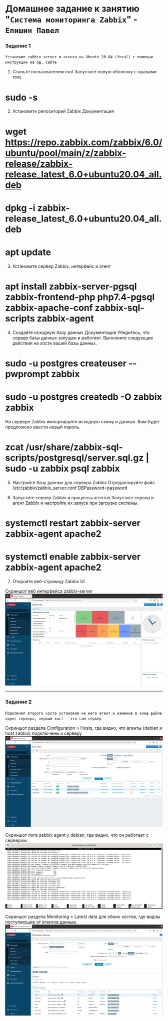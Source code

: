 # Домашнее задание к занятию "`Система мониторинга Zabbix`" - `Епишин Павел`

### Задание 1

`Установил zabbix server и агента на Ubuntu 20.04 (focal) с помощью инструкции на оф. сайте`

1. Станьте пользователем root
Запустите новую оболочку с правами root.
# sudo -s

2. Установите репозиторий Zabbix
Документация
# wget https://repo.zabbix.com/zabbix/6.0/ubuntu/pool/main/z/zabbix-release/zabbix-release_latest_6.0+ubuntu20.04_all.deb
# dpkg -i zabbix-release_latest_6.0+ubuntu20.04_all.deb
# apt update

3. Установите сервер Zabbix, интерфейс и агент
# apt install zabbix-server-pgsql zabbix-frontend-php php7.4-pgsql zabbix-apache-conf zabbix-sql-scripts zabbix-agent

4. Создайте исходную базу данных
Документация
Убедитесь, что сервер базы данных запущен и работает.
Выполните следующие действия на хосте вашей базы данных.
# sudo -u postgres createuser --pwprompt zabbix
# sudo -u postgres createdb -O zabbix zabbix
На сервере Zabbix импортируйте исходную схему и данные. Вам будет предложено ввести новый пароль.
# zcat /usr/share/zabbix-sql-scripts/postgresql/server.sql.gz | sudo -u zabbix psql zabbix

5. Настройте базу данных для сервера Zabbix
Отредактируйте файл /etc/zabbix/zabbix_server.conf
DBPassword=password

6. Запустите сервер Zabbix и процессы агентов
Запустите сервер и агент Zabbix и настройте их запуск при загрузке системы.
# systemctl restart zabbix-server zabbix-agent apache2
# systemctl enable zabbix-server zabbix-agent apache2

7. Откройте веб-страницу Zabbix UI


Скриншот веб интерфейса zabbix-server
![1](https://github.com/Epishin4701/zabbix_1/blob/main/img/1.PNG)

---

### Задание 2

`Подключил второго хоста установив на него агент и изменив в конф файле адрес сервера, первый хост - это сам сервер`

Скриншот раздела Configuration > Hosts, где видно, что агенты (debian и host zabbix) подключены к серверу
![2](https://github.com/Epishin4701/zabbix_1/blob/main/img/2.PNG)

Скриншот лога zabbix agent у debian, где видно, что он работает с сервером
![3](https://github.com/Epishin4701/zabbix_1/blob/main/img/4.PNG)

Скриншот раздела Monitoring > Latest data для обоих хостов, где видны поступающие от агентов данные.
![4](https://github.com/Epishin4701/zabbix_1/blob/main/img/3.PNG)